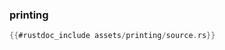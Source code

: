 ### printing

```rust
{{#rustdoc_include assets/printing/source.rs}}
```
<div class="flex-container vis_block" style="position:relative; margin-left:-75px; margin-right:-75px; display: none;">
	<object type="image/svg+xml" class="printing code_panel" data="assets/printing/vis_code.svg"></object>
	<object type="image/svg+xml" class="printing tl_panel" data="assets/printing/vis_timeline.svg" style="width: auto;" onmouseenter="helpers(printing)"></object>
</div>